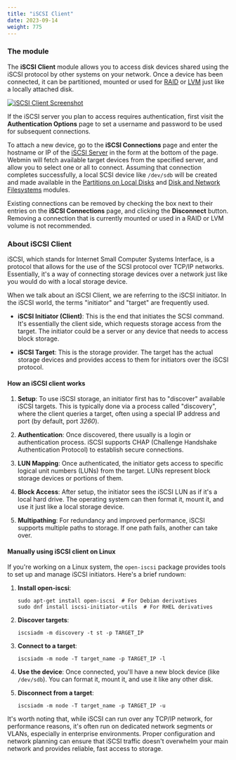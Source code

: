 ```yaml
---
title: "iSCSI Client"
date: 2023-09-14
weight: 775
---
```


### The module
The **iSCSI Client** module allows you to access disk devices shared using the iSCSI protocol by other systems on your network. Once a device has been connected, it can be partitioned, mounted or used for [RAID](/docs/modules/linux-raid) or [LVM](/docs/modules/logical-volume-management) just like a locally attached disk.

[![](/images/docs/screenshots/modules/light/iscsi-client.png "iSCSI Client Screenshot")](/images/docs/screenshots/modules/light/iscsi-client.png)

If the iSCSI server you plan to access requires authentication, first visit the **Authentication Options** page to set a username and password to be used for subsequent connections.

To attach a new device, go to the **iSCSI Connections** page and enter the hostname or IP of the [iSCSI Server](/docs/modules/iscsi-server) in the form at the bottom of the page. Webmin will fetch available target devices from the specified server, and allow you to select one or all to connect. Assuming that connection completes successfully, a local SCSI device like `/dev/sdb` will be created and made available in the [Partitions on Local Disks](/docs/modules/partitions-on-local-disks) and  [Disk and Network Filesystems](/docs/modules/disk-and-network-filesystems) modules.

Existing connections can be removed by checking the box next to their entries on the **iSCSI Connections** page, and clicking the **Disconnect** button. Removing a connection that is currently mounted or used in a RAID or LVM volume is not recommended. 

### About iSCSI Client
iSCSI, which stands for Internet Small Computer Systems Interface, is a protocol that allows for the use of the SCSI protocol over TCP/IP networks. Essentially, it's a way of connecting storage devices over a network just like you would do with a local storage device.

When we talk about an iSCSI Client, we are referring to the iSCSI initiator. In the iSCSI world, the terms "initiator" and "target" are frequently used.

- **iSCSI Initiator (Client)**: This is the end that initiates the SCSI command. It's essentially the client side, which requests storage access from the target. The initiator could be a server or any device that needs to access block storage.

- **iSCSI Target**: This is the storage provider. The target has the actual storage devices and provides access to them for initiators over the iSCSI protocol.

#### How an iSCSI client works

1. **Setup**: To use iSCSI storage, an initiator first has to "discover" available iSCSI targets. This is typically done via a process called "discovery", where the client queries a target, often using a special IP address and port (by default, port _3260_).

2. **Authentication**: Once discovered, there usually is a login or authentication process. iSCSI supports CHAP (Challenge Handshake Authentication Protocol) to establish secure connections.

3. **LUN Mapping**: Once authenticated, the initiator gets access to specific logical unit numbers (LUNs) from the target. LUNs represent block storage devices or portions of them.

4. **Block Access**: After setup, the initiator sees the iSCSI LUN as if it's a local hard drive. The operating system can then format it, mount it, and use it just like a local storage device.

5. **Multipathing**: For redundancy and improved performance, iSCSI supports multiple paths to storage. If one path fails, another can take over.

#### Manually using iSCSI client on Linux

If you're working on a Linux system, the `open-iscsi` package provides tools to set up and manage iSCSI initiators. Here's a brief rundown:

1. **Install open-iscsi**: 
   ```
   sudo apt-get install open-iscsi  # For Debian derivatives
   sudo dnf install iscsi-initiator-utils  # For RHEL derivatives
   ```

2. **Discover targets**: 
   ```
   iscsiadm -m discovery -t st -p TARGET_IP
   ```

3. **Connect to a target**: 
   ```
   iscsiadm -m node -T target_name -p TARGET_IP -l
   ```

4. **Use the device**: Once connected, you'll have a new block device (like `/dev/sdb`). You can format it, mount it, and use it like any other disk.

5. **Disconnect from a target**: 
   ```
   iscsiadm -m node -T target_name -p TARGET_IP -u
   ```

It's worth noting that, while iSCSI can run over any TCP/IP network, for performance reasons, it's often run on dedicated network segments or VLANs, especially in enterprise environments. Proper configuration and network planning can ensure that iSCSI traffic doesn't overwhelm your main network and provides reliable, fast access to storage.